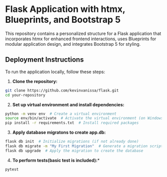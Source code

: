 # Flask Application with htmx, Blueprints, and Bootstrap 5

This repository contains a personalized structure for a Flask application that incorporates htmx for enhanced frontend interactions, uses Blueprints for modular application design, and integrates Bootstrap 5 for styling.

## Deployment Instructions

To run the application locally, follow these steps:

1. **Clone the repository:**
```bash
git clone https://github.com/kevinvanissa/flask.git
cd your-repository
```
   2. **Set up virtual environment and install dependencies:**
```bash
python -m venv env  # Create a virtual environment
source env/bin/activate  # Activate the virtual environment (on Windows use `env\Scripts\activate`)
pip install -r requirements.txt  # Install required packages
```
     
  3. **Apply database migratons to create app.db:**
```bash
flask db init  # Initialize migrations (if not already done)
flask db migrate -m "My First Migration"  # Generate a migration script
flask db upgrade  # Apply the migration to create the database
```
4. **To perform tests(basic test is included):***
```bash
pytest
```
